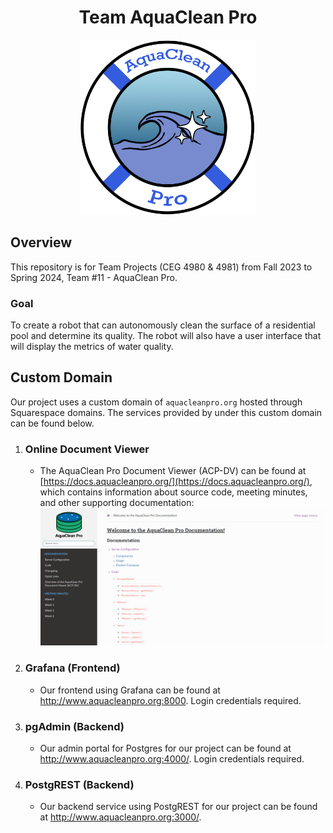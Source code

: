 <p align="center">
    <h1 align="center">Team AquaClean Pro</h1>
</p>

<p align="center">
    <img src="docs/_static/favicon.png" alt="Logo" width="280">
</p>

## Overview
This repository is for Team Projects (CEG 4980 & 4981) from Fall 2023 to Spring 2024, Team #11 - AquaClean Pro. 

### Goal
To create a robot that can autonomously clean the surface of a residential pool and determine its quality. The robot will also have a user interface that will display the metrics of water quality. 

## Custom Domain
Our project uses a custom domain of `aquacleanpro.org` hosted through Squarespace domains. The services provided by under this custom domain can be found below.

1) ### Online Document Viewer
    * The AquaClean Pro Document Viewer (ACP-DV) can be found at [https://docs.aquacleanpro.org/](https://docs.aquacleanpro.org/), which contains information about source code, meeting minutes, and other supporting documentation:
    ![Alt text](docs/_static/document-viewer.png)

2) ### Grafana (Frontend)
    * Our frontend using Grafana can be found at http://www.aquacleanpro.org:8000. Login credentials required.

3) ### pgAdmin (Backend)
    * Our admin portal for Postgres for our project can be found at http://www.aquacleanpro.org:4000/. Login credentials required.

4) ### PostgREST (Backend)
    * Our backend service using PostgREST for our project can be found at http://www.aquacleanpro.org:3000/.

